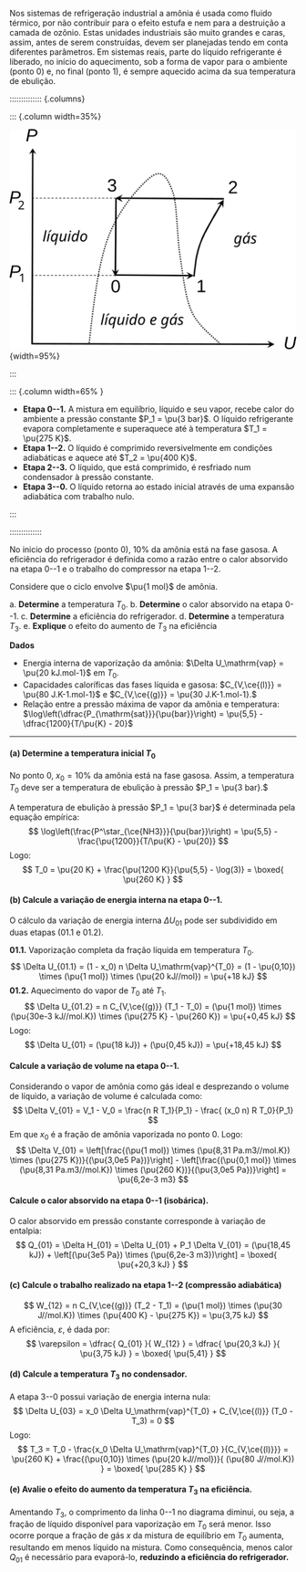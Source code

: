 Nos sistemas de refrigeração industrial a amônia é usada como fluido térmico, por não contribuir para o efeito estufa e nem para a destruição a camada de ozônio. Estas unidades industriais são muito grandes e caras, assim, antes de serem construídas, devem ser planejadas tendo em conta diferentes parâmetros. Em sistemas reais, parte do líquido refrigerante é liberado, no início do aquecimento, sob a forma de vapor para o ambiente (ponto 0) e, no final (ponto 1), é sempre aquecido acima da sua temperatura de ebulição.

:::::::::::::: {.columns}

::: {.column width=35%}

![](NH3_vapor_cycle.svg){width=95%}

:::

::: {.column width=65% }

- **Etapa 0--1.** A mistura em equilíbrio, líquido e seu vapor, recebe calor do ambiente a pressão constante $P_1 = \pu{3 bar}$. O líquido refrigerante evapora completamente e superaquece até à temperatura $T_1 = \pu{275 K}$.
- **Etapa 1--2.** O líquido é comprimido reversivelmente em condições adiabáticas e aquece até $T_2 = \pu{400 K}$.
- **Etapa 2--3.** O líquido, que está comprimido, é resfriado num condensador à pressão constante.
- **Etapa 3--0.** O líquido retorna ao estado inicial através de uma expansão adiabática com trabalho nulo.

:::

::::::::::::::

No inicio do processo (ponto 0), $10\%$ da amônia está na fase gasosa. A eficiência do refrigerador é definida como a razão entre o calor absorvido na etapa 0--1 e o trabalho do compressor na etapa 1--2.


Considere que o ciclo envolve $\pu{1 mol}$ de amônia.

a. **Determine** a temperatura $T_0.$
b. **Determine** o calor absorvido na etapa 0--1.
c. **Determine** a eficiência do refrigerador.
d. **Determine** a temperatura $T_3.$
e. **Explique** o efeito do aumento de $T_3$ na eficiência

**Dados**

- Energia interna de vaporização da amônia: $\Delta U_\mathrm{vap} = \pu{20 kJ.mol-1}$ em $T_0.$
- Capacidades caloríficas das fases líquida e gasosa: $C_{V,\ce{(l)}} = \pu{80 J.K-1.mol-1}$ e $C_{V,\ce{(g)}} = \pu{30 J.K-1.mol-1}.$ 
- Relação entre a pressão máxima de vapor da amônia e temperatura: $\log\left(\dfrac{P_{\mathrm{sat}}}{\pu{bar}}\right) = \pu{5,5} - \dfrac{1200}{T/\pu{K} - 20}$

---

#### **(a)** Determine a temperatura inicial $T_0$  

No ponto 0, $x_0 = 10\%$ da amônia está na fase gasosa. Assim, a temperatura $T_0$ deve ser a temperatura de ebulição à pressão $P_1 = \pu{3 bar}.$ 

A temperatura de ebulição à pressão $P_1 = \pu{3 bar}$ é determinada pela equação empírica:
$$
    \log\left(\frac{P^\star_{\ce{NH3}}}{\pu{bar}}\right) = \pu{5,5} - \frac{\pu{1200}}{T/\pu{K} - \pu{20}}
$$
Logo:
$$
    T_0 = \pu{20 K} + \frac{\pu{1200 K}}{\pu{5,5} - \log(3)} = \boxed{ \pu{260 K} }
$$

#### **(b)** Calcule a variação de energia interna na etapa 0--1.

O cálculo da variação de energia interna $\Delta U_{01}$ pode ser subdividido em duas etapas (01.1 e 01.2).

**01.1.** Vaporização completa da fração líquida em temperatura $T_0.$ 
$$
    \Delta U_{01.1} 
        = (1 - x_0) n \Delta U_\mathrm{vap}^{T_0}
        = (1 - \pu{0,10}) \times (\pu{1 mol}) \times (\pu{20 kJ//mol})
        = \pu{+18 kJ}
$$
**01.2.** Aquecimento do vapor de $T_0$ até $T_1.$ 
$$
    \Delta U_{01.2} = n C_{V,\ce{(g)}} (T_1 - T_0)
        = (\pu{1 mol}) \times (\pu{30e-3 kJ//mol.K}) \times (\pu{275 K} - \pu{260 K})
        = \pu{+0,45 kJ}
$$
Logo:
$$
    \Delta U_{01} = (\pu{18 kJ}) + (\pu{0,45 kJ}) = \pu{+18,45 kJ}
$$

#### Calcule a variação de volume na etapa 0--1.

Considerando o vapor de amônia como gás ideal e desprezando o volume de líquido, a variação de volume é calculada como:
$$
    \Delta V_{01} = V_1 - V_0 = \frac{n R T_1}{P_1} - \frac{ (x_0 n) R T_0}{P_1}
$$
Em que $x_0$ é a fração de amônia vaporizada no ponto 0. Logo:
$$
    \Delta V_{01}
        = \left[\frac{(\pu{1 mol}) \times (\pu{8,31 Pa.m3//mol.K}) \times (\pu{275 K})}{(\pu{3,0e5 Pa})}\right] 
            - \left[\frac{(\pu{0,1 mol}) \times (\pu{8,31 Pa.m3//mol.K}) \times (\pu{260 K})}{(\pu{3,0e5 Pa})}\right]
        = \pu{6,2e-3 m3}
$$

#### Calcule o calor absorvido na etapa 0--1 (isobárica).

O calor absorvido em pressão constante corresponde à variação de entalpia:
$$
    Q_{01} 
        = \Delta H_{01} = \Delta U_{01} + P_1 \Delta V_{01}
        = (\pu{18,45 kJ}) + \left[(\pu{3e5 Pa}) \times (\pu{6,2e-3 m3})\right]
        = \boxed{ \pu{+20,3 kJ} }
$$

#### **(c)** Calcule o trabalho realizado na etapa 1--2 (compressão adiabática)

$$
    W_{12} 
        = n C_{V,\ce{(g)}} (T_2 - T_1)
        = (\pu{1 mol}) \times (\pu{30 J//mol.K}) \times (\pu{400 K} - \pu{275 K})
        = \pu{3,75 kJ}
$$
A eficiência, $\varepsilon,$ é dada por:
$$
    \varepsilon
        = \dfrac{ Q_{01}  }{ W_{12} }
        = \dfrac{ \pu{20,3 kJ} }{ \pu{3,75 kJ} }
        = \boxed{ \pu{5,41} }
$$

#### **(d)** Calcule a temperatura $T_3$ no condensador.

A etapa 3--0 possui variação de energia interna nula:
$$
    \Delta U_{03} = x_0 \Delta U_\mathrm{vap}^{T_0} + C_{V,\ce{(l)}} (T_0 - T_3) = 0
$$
Logo:
$$
    T_3 
        = T_0 - \frac{x_0 \Delta U_\mathrm{vap}^{T_0} }{C_{V,\ce{(l)}}}
        = \pu{260 K} + \frac{(\pu{0,10}) \times (\pu{20 kJ//mol})}{ (\pu{80 J//mol.K}) }
        = \boxed{ \pu{285 K} }
$$

#### **(e)** Avalie o efeito do aumento da temperatura $T_3$ na eficiência.

Amentando $T_3$, o comprimento da linha 0--1 no diagrama diminui, ou seja, a fração de líquido disponível para vaporização em $T_0$ será menor. Isso ocorre porque a fração de gás $x$ da mistura de equilíbrio em $T_0$ aumenta, resultando em menos líquido na mistura. Como consequência, menos calor $Q_{01}$ é necessário para evaporá-lo, **reduzindo a eficiência do refrigerador.**
